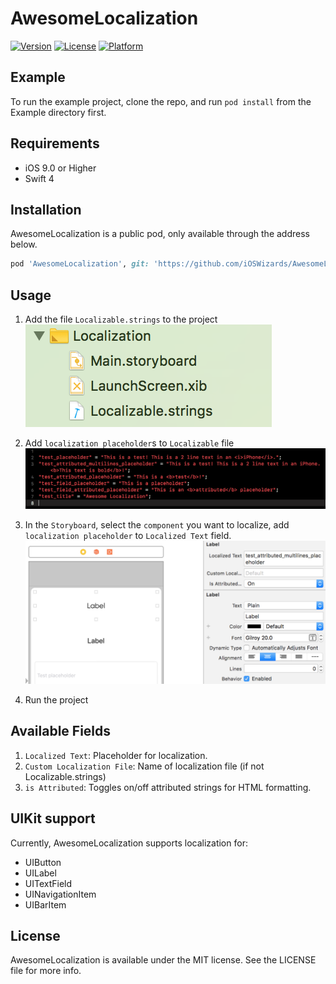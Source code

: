 # AwesomeLocalization

[![Version](https://img.shields.io/cocoapods/v/AwesomeLocalization.svg?style=flat)](http://cocoapods.org/pods/AwesomeLocalization)
[![License](https://img.shields.io/cocoapods/l/AwesomeLocalization.svg?style=flat)](http://cocoapods.org/pods/AwesomeLocalization)
[![Platform](https://img.shields.io/cocoapods/p/AwesomeLocalization.svg?style=flat)](http://cocoapods.org/pods/AwesomeLocalization)

## Example

To run the example project, clone the repo, and run `pod install` from the Example directory first.

## Requirements

- iOS 9.0 or Higher
- Swift 4

## Installation

AwesomeLocalization is a public pod, only available through the address below.

```ruby
pod 'AwesomeLocalization', git: 'https://github.com/iOSWizards/AwesomeLocalization.git', tag: '0.2.2'
```

## Usage

1. Add the file `Localizable.strings` to the project
<br />![alt text](https://github.com/iOSWizards/AwesomeLocalization/blob/master/Images/LocalizableStrings.png)

2. Add `localization placeholder`s to `Localizable` file
<br />![alt text](https://github.com/iOSWizards/AwesomeLocalization/blob/master/Images/LocalizableStringsPlaceholders.png)

3. In the `Storyboard`, select the `component` you want to localize, add `localization placeholder` to `Localized Text` field.
<br />![alt text](https://github.com/iOSWizards/AwesomeLocalization/blob/master/Images/StoryboardLocalization.png)

4. Run the project

## Available Fields

1. `Localized Text`: Placeholder for localization.
2. `Custom Localization File`: Name of localization file (if not Localizable.strings)
3. `is Attributed`: Toggles on/off attributed strings for HTML formatting.

## UIKit support

Currently, AwesomeLocalization supports localization for:
- UIButton
- UILabel
- UITextField
- UINavigationItem
- UIBarItem

## License

AwesomeLocalization is available under the MIT license. See the LICENSE file for more info.
